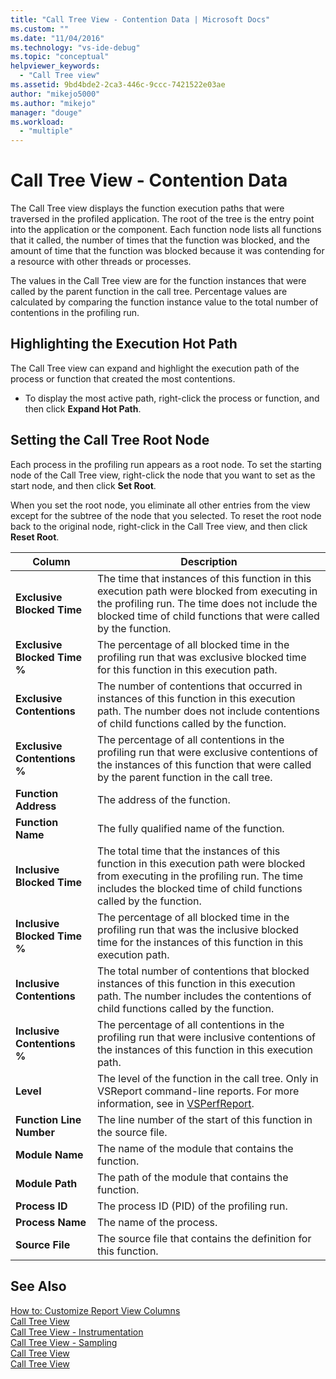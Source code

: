 ```yaml
---
title: "Call Tree View - Contention Data | Microsoft Docs"
ms.custom: ""
ms.date: "11/04/2016"
ms.technology: "vs-ide-debug"
ms.topic: "conceptual"
helpviewer_keywords: 
  - "Call Tree view"
ms.assetid: 9bd4bde2-2ca3-446c-9ccc-7421522e03ae
author: "mikejo5000"
ms.author: "mikejo"
manager: "douge"
ms.workload: 
  - "multiple"
---
```

# Call Tree View - Contention Data
The Call Tree view displays the function execution paths that were traversed in the profiled application. The root of the tree is the entry point into the application or the component. Each function node lists all functions that it called, the number of times that the function was blocked, and the amount of time that the function was blocked because it was contending for a resource with other threads or processes.  
  
 The values in the Call Tree view are for the function instances that were called by the parent function in the call tree. Percentage values are calculated by comparing the function instance value to the total number of contentions in the profiling run.  
  
## Highlighting the Execution Hot Path  
 The Call Tree view can expand and highlight the execution path of the process or function that created the most contentions.  
  
-   To display the most active path, right-click the process or function, and then click **Expand Hot Path**.  
  
## Setting the Call Tree Root Node  
 Each process in the profiling run appears as a root node. To set the starting node of the Call Tree view, right-click the node that you want to set as the start node, and then click **Set Root**.  
  
 When you set the root node, you eliminate all other entries from the view except for the subtree of the  node that you selected. To reset the root node back to the original node, right-click in the Call Tree view, and then click **Reset Root**.  
  
|Column|Description|  
|------------|-----------------|  
|**Exclusive Blocked Time**|The time that instances of this function in this execution path were blocked from executing in the profiling run. The time does not include the blocked time of child functions that were called by the function.|  
|**Exclusive Blocked Time %**|The percentage of all blocked time in the profiling run that was exclusive blocked time for this function in this execution path.|  
|**Exclusive Contentions**|The number of contentions that occurred in instances of this function in this execution path. The number does not include contentions of child functions called by the function.|  
|**Exclusive Contentions %**|The percentage of all contentions in the profiling run that were exclusive contentions of the instances of this function that were called by the parent function in the call tree.|  
|**Function Address**|The address of the function.|  
|**Function Name**|The fully qualified name of the function.|  
|**Inclusive Blocked Time**|The total time that the instances of this function in this execution path were blocked from executing in the profiling run. The time includes the blocked time of child functions called by the function.|  
|**Inclusive Blocked Time %**|The percentage of all blocked time in the profiling run that was the inclusive blocked time for the instances of this function in this execution path.|  
|**Inclusive Contentions**|The total number of contentions that blocked instances of this function in this execution path. The number includes the contentions of child functions called by the function.|  
|**Inclusive Contentions %**|The percentage of all contentions in the profiling run that were inclusive contentions of the instances of this function in this execution path.|  
|**Level**|The level of the function in the call tree. Only in VSReport command-line reports. For more information, see in [VSPerfReport](../profiling/vsperfreport.md).|  
|**Function Line Number**|The line number of the start of this function in the source file.|  
|**Module Name**|The name of the module that contains the function.|  
|**Module Path**|The path of the module that contains the function.|  
|**Process ID**|The process ID (PID) of the profiling run.|  
|**Process Name**|The name of the process.|  
|**Source File**|The source file that contains the definition for this function.|  
  
## See Also  
 [How to: Customize Report View Columns](../profiling/how-to-customize-report-view-columns.md)   
 [Call Tree View](../profiling/call-tree-view.md)   
 [Call Tree View - Instrumentation](../profiling/call-tree-view-dotnet-memory-instrumentation-data.md)   
 [Call Tree View - Sampling](../profiling/call-tree-view-dotnet-memory-sampling-data.md)   
 [Call Tree View](../profiling/call-tree-view-instrumentation-data.md)   
 [Call Tree View](../profiling/call-tree-view-sampling-data.md)